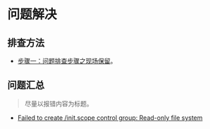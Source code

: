 # 问题解决

## 排查方法

- [步骤一：问题排查步骤之现场保留](./问题排查步骤之现场保留.md)。

## 问题汇总

> 尽量以报错内容为标题。

- [Failed to create /init.scope control group: Read-only file system](./OS/RockyLinux9/failed-to-create-init-scope-control-group.md)
